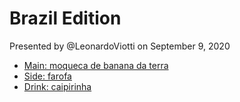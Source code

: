 # Brazil Edition

Presented by @LeonardoViotti on 
September 9, 2020

- [Main: moqueca de banana da terra](./)
- [Side: farofa](./farofa.md)
- [Drink: caipirinha](./caipirinha.md)
